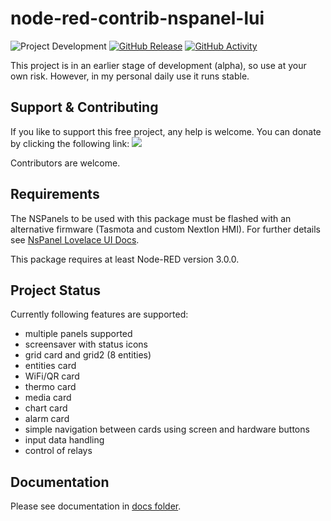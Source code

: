 # node-red-contrib-nspanel-lui

![Project Development](https://img.shields.io/badge/under-Development-blue) [![GitHub Release](https://img.shields.io/badge/alpha-releases-blue)](https://github.com/laluz742/node-red-contrib-nspanel-lui/releases) [![GitHub Activity](https://img.shields.io/github/commit-activity/m/laluz742/node-red-contrib-nspanel-lui)](https://github.com/laluz742/node-red-contrib-nspanel-lui/commits/main)

This project is in an earlier stage of development (alpha), so use at your own risk. However, in my personal daily use it runs stable.

## Support & Contributing

If you like to support this free project, any help is welcome. You can donate by clicking the following link: <a target="blank" href="https://www.paypal.me/laluz742"><img src="https://img.shields.io/badge/Donate-PayPal-blue.svg"/></a>

Contributors are welcome.

## Requirements

The NSPanels to be used with this package must be flashed with an alternative firmware (Tasmota and custom NextIon HMI). For further details see [NsPanel Lovelace UI Docs](https://docs.nspanel.pky.eu/).

This package requires at least Node-RED version 3.0.0.

## Project Status

Currently following features are supported:

-   multiple panels supported
-   screensaver with status icons
-   grid card and grid2 (8 entities)
-   entities card
-   WiFi/QR card
-   thermo card
-   media card
-   chart card
-   alarm card
-   simple navigation between cards using screen and hardware buttons
-   input data handling
-   control of relays

## Documentation

Please see documentation in [docs folder](./docs/index.md).
